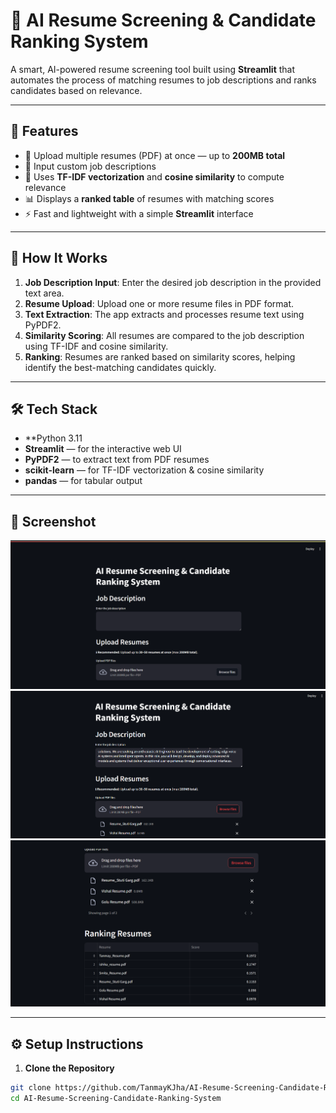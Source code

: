 # 🧠 AI Resume Screening & Candidate Ranking System

A smart, AI-powered resume screening tool built using **Streamlit** that automates the process of matching resumes to job descriptions and ranks candidates based on relevance.

---

## 🚀 Features

- 📄 Upload multiple resumes (PDF) at once — up to **200MB total**
- 📝 Input custom job descriptions
- 🤖 Uses **TF-IDF vectorization** and **cosine similarity** to compute relevance
- 📊 Displays a **ranked table** of resumes with matching scores
- ⚡ Fast and lightweight with a simple **Streamlit** interface

---

## 🧠 How It Works

1. **Job Description Input**: Enter the desired job description in the provided text area.
2. **Resume Upload**: Upload one or more resume files in PDF format.
3. **Text Extraction**: The app extracts and processes resume text using PyPDF2.
4. **Similarity Scoring**: All resumes are compared to the job description using TF-IDF and cosine similarity.
5. **Ranking**: Resumes are ranked based on similarity scores, helping identify the best-matching candidates quickly.

---

## 🛠️ Tech Stack

- **Python 3.11
- **Streamlit** — for the interactive web UI
- **PyPDF2** — to extract text from PDF resumes
- **scikit-learn** — for TF-IDF vectorization & cosine similarity
- **pandas** — for tabular output

---

## 📸 Screenshot

![screenshot](https://github.com/TanmayKJha/AI-Resume-Screening-Candidate-Ranking-System/blob/main/HomePage.png)
![screenshot](https://github.com/TanmayKJha/AI-Resume-Screening-Candidate-Ranking-System/blob/main/Output.png)
![screenshot](https://github.com/TanmayKJha/AI-Resume-Screening-Candidate-Ranking-System/blob/main/RankingOutput.png)

---

## ⚙️ Setup Instructions

1. **Clone the Repository**

```bash
git clone https://github.com/TanmayKJha/AI-Resume-Screening-Candidate-Ranking-System.git
cd AI-Resume-Screening-Candidate-Ranking-System
